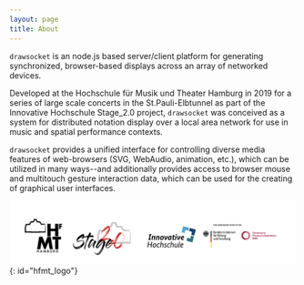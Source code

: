 ```yaml
---
layout: page
title: About
---
```


`drawsocket` is an node.js based server/client platform for generating synchronized, browser-based displays across an array of networked devices.

Developed at the Hochschule für Musik und Theater Hamburg in 2019 for a series of large scale concerts in the St.Pauli-Elbtunnel as part of the Innovative Hochschule Stage_2.0 project, `drawsocket` was conceived as a system for distributed notation display over a local area network for use in music and spatial performance contexts.

`drawsocket` provides a unified interface for controlling diverse media features of web-browsers (SVG, WebAudio, animation, etc.), which can be utilized in many ways--and additionally provides access to browser mouse and multitouch gesture interaction data, which can be used for the creating of graphical user interfaces.

![hfmt innovative hochschule logo](assets/images/hfmt-logos.png)
{: id="hfmt_logo"}
